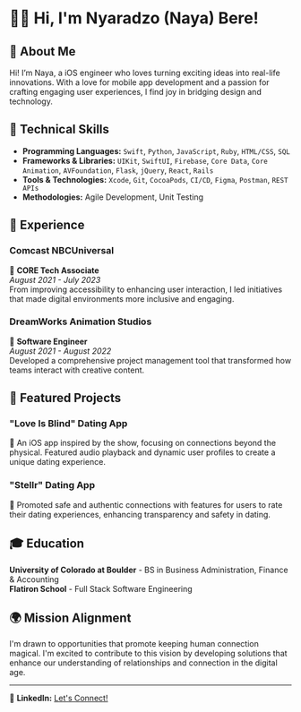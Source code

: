 
# 👋🏾 Hi, I'm Nyaradzo (Naya) Bere!

## 🌟 About Me
Hi! I’m Naya, a iOS engineer who loves turning exciting ideas into real-life innovations. With a love for mobile app development and a passion for crafting engaging user experiences, I find joy in bridging design and technology.

## 🔧 Technical Skills
- **Programming Languages:** `Swift`, `Python`, `JavaScript`, `Ruby`, `HTML/CSS`, `SQL`
- **Frameworks & Libraries:** `UIKit`, `SwiftUI`, `Firebase`, `Core Data`, `Core Animation`, `AVFoundation`, `Flask`, `jQuery`, `React`, `Rails`
- **Tools & Technologies:** `Xcode`, `Git`, `CocoaPods`, `CI/CD`, `Figma`, `Postman`, `REST APIs`
- **Methodologies:** Agile Development, Unit Testing

## 💼 Experience

### Comcast NBCUniversal
🚀 **CORE Tech Associate**  
_August 2021 - July 2023_  
From improving accessibility to enhancing user interaction, I led initiatives that made digital environments more inclusive and engaging.

### DreamWorks Animation Studios
🎨 **Software Engineer**  
_August 2021 - August 2022_  
Developed a comprehensive project management tool that transformed how teams interact with creative content.

## 🚀 Featured Projects

### "Love Is Blind" Dating App
💖 An iOS app inspired by the show, focusing on connections beyond the physical. Featured audio playback and dynamic user profiles to create a unique dating experience.

### "Stellr" Dating App
🌟 Promoted safe and authentic connections with features for users to rate their dating experiences, enhancing transparency and safety in dating.

## 🎓 Education
**University of Colorado at Boulder** - BS in Business Administration, Finance & Accounting  
**Flatiron School** - Full Stack Software Engineering

## 🌍 Mission Alignment
I'm drawn to opportunities that promote keeping human connection magical. I'm excited to contribute to this vision by developing solutions that enhance our understanding of relationships and connection in the digital age.

---

🔗 **LinkedIn:** [Let's Connect!](http://linkedin.com/in/theblackfemaleengineer)  


